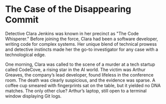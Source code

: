 # The Case of the Disappearing Commit

Detective Clara Jenkins was known in her precinct as "The Code Whisperer." Before joining the force, Clara had been a software developer, writing code for complex systems. Her unique blend of technical prowess and detective instincts made her the go-to investigator for any case with a technological edge.

One morning, Clara was called to the scene of a murder at a tech startup called CodeCove, a rising star in the AI world. The victim was Arthur Greaves, the company’s lead developer, found lifeless in the conference room. The death was clearly suspicious, and the evidence was sparse. A coffee cup smeared with fingerprints sat on the table, but it yielded no DNA matches. The only other clue? Arthur’s laptop, still open to a terminal window displaying Git logs.

